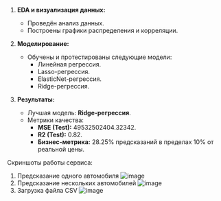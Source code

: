 1. **EDA и визуализация данных:**
   - Проведён анализ данных.
   - Построены графики распределения и корреляции.

2. **Моделирование:**
   - Обучены и протестированы следующие модели:
     - Линейная регрессия.
     - Lasso-регрессия.
     - ElasticNet-регрессия.
     - Ridge-регрессия.

3. **Результаты:**
   - Лучшая модель: **Ridge-регрессия**.
   - Метрики качества:
     - **MSE (Test):** 49532502404.32342.
     - **R2 (Test):** 0.82.
     - **Бизнес-метрика:** 28.25% предсказаний в пределах 10% от реальной цены.


Скриншоты работы сервиса:
1. Предсказание одного автомобиля
![image](https://github.com/user-attachments/assets/2f916c2b-ea37-4096-947c-1c2a1d07c37f)
2. Предсказание нескольких автомобилей
![image](https://github.com/user-attachments/assets/2c39f5b2-78fd-4a5c-99d8-4916b55ef5b8)
3. Загрузка файла CSV
![image](https://github.com/user-attachments/assets/a5af0364-f5a4-4182-890f-b0878b8a77a6)


